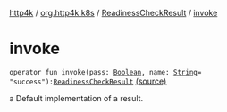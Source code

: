 [http4k](../../index.md) / [org.http4k.k8s](../index.md) / [ReadinessCheckResult](index.md) / [invoke](./invoke.md)

# invoke

`operator fun invoke(pass: `[`Boolean`](https://kotlinlang.org/api/latest/jvm/stdlib/kotlin/-boolean/index.html)`, name: `[`String`](https://kotlinlang.org/api/latest/jvm/stdlib/kotlin/-string/index.html)` = "success"): `[`ReadinessCheckResult`](index.md) [(source)](https://github.com/http4k/http4k/blob/master/http4k-k8s/src/main/kotlin/org/http4k/k8s/ReadinessCheckResult.kt#L22)

a Default implementation of a result.

